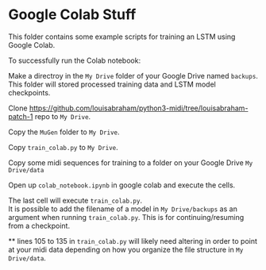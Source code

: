 # Google Colab Stuff

This folder contains some example scripts for training an LSTM using Google Colab.  

To successfully run the Colab notebook:

Make a directroy in the `My Drive` folder of your Google Drive named `backups`. This folder will stored processed training data and LSTM model checkpoints.

Clone https://github.com/louisabraham/python3-midi/tree/louisabraham-patch-1 repo to `My Drive`.

Copy the `MuGen` folder to `My Drive`.

Copy `train_colab.py` to `My Drive`.

Copy some midi sequences for training to a folder on your Google Drive `My Drive/data`

Open up `colab_notebook.ipynb` in google colab and execute the cells.

The last cell will execute `train_colab.py`.  
It is possible to add the filename of a model in `My Drive/backups` as an argument when running `train_colab.py`. This is for continuing/resuming from a checkpoint.

** lines 105 to 135 in `train_colab.py` will likely need altering in order to point at your midi data depending on how you organize the file structure in `My Drive/data`.